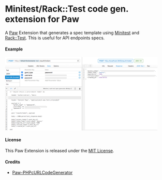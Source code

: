 # Minitest/Rack::Test code gen. extension for Paw

A [Paw](https://luckymarmot.com/paw) Extension that generates a spec template using [Minitest](https://github.com/seattlerb/minitest) and [Rack::Test](https://github.com/brynary/rack-test). This is useful for API endpoints specs.

#### Example

![](https://raw.githubusercontent.com/dakull/com.marianposaceanu.miniracktestcodegenerator/master/example.png)

#### License

This Paw Extension is released under the [MIT License](https://github.com/dakull/com.marianposaceanu.miniracktestcodegenerator/blob/master/LICENSE).

#### Credits

- [Paw-PHPcURLCodeGenerator](https://github.com/luckymarmot/Paw-PHPcURLCodeGenerator)
